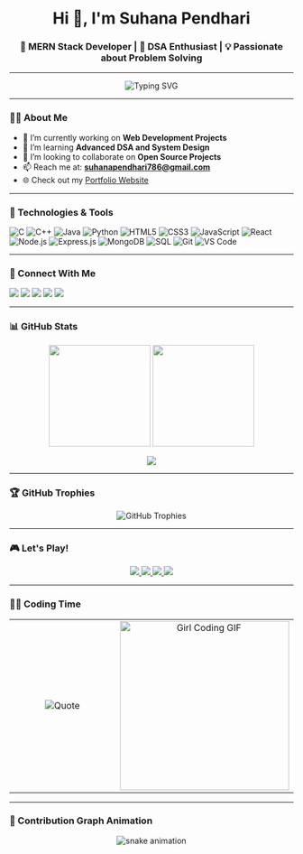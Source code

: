 <h1 align="center">Hi 👋, I'm Suhana Pendhari</h1>
<h3 align="center">🚀 MERN Stack Developer | 💫 DSA Enthusiast | 💡 Passionate about Problem Solving</h3>

---

<p align="center">
  <img src="https://readme-typing-svg.demolab.com?font=Fira+Code&weight=500&size=22&pause=500&color=F70000&center=true&vCenter=true&multiline=true&width=850&height=130&lines=Hi+%F0%9F%91%8B+I+am+Suhana+Pendhari!;MERN+Stack+Developer+%7C+DSA+Lover;CSE+Student+%7C+Always+Learning+%F0%9F%93%9A;Welcome+to+my+GitHub+Profile+%F0%9F%9A%80" alt="Typing SVG" />
</p>


---

### 👩‍💻 About Me

- 🔭 I’m currently working on **Web Development Projects**
- 🌱 I’m learning **Advanced DSA and System Design**
- 🤝 I’m looking to collaborate on **Open Source Projects**
- 📫 Reach me at: **suhanapendhari786@gmail.com**
- 🌐 Check out my [Portfolio Website](https://suhana-pendhari.github.io/Portfolio-Website/)

---

### 🧰 Technologies & Tools

![C](https://img.shields.io/badge/-C-00599C?style=flat&logo=c)
![C++](https://img.shields.io/badge/-C++-00599C?style=flat&logo=c%2B%2B)
![Java](https://img.shields.io/badge/-Java-007396?style=flat&logo=java)
![Python](https://img.shields.io/badge/-Python-3776AB?style=flat&logo=python)
![HTML5](https://img.shields.io/badge/-HTML5-E34F26?style=flat&logo=html5)
![CSS3](https://img.shields.io/badge/-CSS3-1572B6?style=flat&logo=css3)
![JavaScript](https://img.shields.io/badge/-JavaScript-F7DF1E?style=flat&logo=javascript)
![React](https://img.shields.io/badge/-React-61DAFB?style=flat&logo=react)
![Node.js](https://img.shields.io/badge/-Node.js-339933?style=flat&logo=nodedotjs)
![Express.js](https://img.shields.io/badge/-Express.js-000000?style=flat&logo=express)
![MongoDB](https://img.shields.io/badge/-MongoDB-47A248?style=flat&logo=mongodb)
![SQL](https://img.shields.io/badge/-SQL-4479A1?style=flat&logo=mysql)
![Git](https://img.shields.io/badge/-Git-F05032?style=flat&logo=git)
![VS Code](https://img.shields.io/badge/-VSCode-007ACC?style=flat&logo=visual-studio-code)

---

### 🔗 Connect With Me

<p align="left">
<a href="https://www.linkedin.com/in/suhana-pendhari-7a446a2a2/" target="_blank"><img src="https://img.shields.io/badge/-LinkedIn-0A66C2?style=flat&logo=linkedin" /></a>
<a href="https://www.youtube.com/@SuhanaPendhari" target="_blank"><img src="https://img.shields.io/badge/-YouTube-FF0000?style=flat&logo=youtube" /></a>
<a href="https://leetcode.com/u/Suhana_Pendhari/" target="_blank"><img src="https://img.shields.io/badge/-LeetCode-FFA116?style=flat&logo=leetcode" /></a>
<a href="https://www.geeksforgeeks.org/user/suhanapenlj5f/" target="_blank"><img src="https://img.shields.io/badge/-GeeksforGeeks-2F8D46?style=flat&logo=geeksforgeeks" /></a>
<a href="https://suhana-pendhari.github.io/Portfolio-Website/" target="_blank"><img src="https://img.shields.io/badge/-Portfolio-000?style=flat&logo=firefox-browser" /></a>
</p>

---

### 📊 GitHub Stats

<p align="center">
  <img src="https://github-readme-stats.vercel.app/api?username=Suhana-Pendhari&show_icons=true&theme=radical" height="180"/>
  <img src="https://github-readme-streak-stats.herokuapp.com/?user=Suhana-Pendhari&theme=radical" height="180"/>
</p>

<p align="center">
  <img src="https://github-readme-stats.vercel.app/api/top-langs/?username=Suhana-Pendhari&layout=compact&theme=radical" />
</p>

---

### 🏆 GitHub Trophies

<p align="center">
  <img src="https://github-profile-trophy.vercel.app/?username=Suhana-Pendhari&theme=monokai&no-bg=true&no-frame=true&margin-w=10" alt="GitHub Trophies" />
</p>

---

### 🎮 Let's Play!

<p align="center">
  <a href="https://play2048.co/" target="_blank">
    <img src="https://img.shields.io/badge/Play-2048-yellow?style=for-the-badge&logo=game-controller" />
  </a>
  <a href="https://www.coolmathgames.com/0-tic-tac-toe" target="_blank">
    <img src="https://img.shields.io/badge/Play-Tic--Tac--Toe-pink?style=for-the-badge&logo=game-controller" />
  </a>
  <a href="https://www.google.com/fbx?fbx=snake_arcade" target="_blank">
    <img src="https://img.shields.io/badge/Play-Snake-green?style=for-the-badge&logo=game-controller" />
  </a>
  <a href="https://minesweeper.online/" target="_blank">
    <img src="https://img.shields.io/badge/Play-Minesweeper-blue?style=for-the-badge&logo=game-controller" />
  </a>
</p>


---

### 👩‍💻 Coding Time

<table>
  <tr>
    <td width="50%" align="center">
      <img src="https://quotes-github-readme.vercel.app/api?type=horizontal&theme=dark" alt="Quote" />
    </td>
    <td width="50%" align="center">
      <img src="https://media4.giphy.com/media/v1.Y2lkPTc5MGI3NjExM3N4d3NqN2dkbDRmeHhzaXhwMzVvZzR3aXNteWtjdTd3bHpzN2Y3YSZlcD12MV9pbnRlcm5hbF9naWZfYnlfaWQmY3Q9Zw/2IudUHdI075HL02Pkk/giphy.gif" width="300" alt="Girl Coding GIF" />
    </td>
  </tr>
</table>

---

### 🐍 Contribution Graph Animation

<p align="center">
  <img src="https://github.com/Suhana-Pendhari/Suhana-Pendhari/blob/output/github-contribution-grid-snake.svg" alt="snake animation" />
</p>

